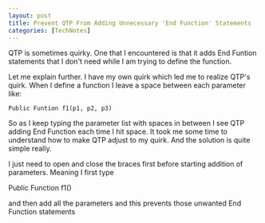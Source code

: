 ```yaml
---
layout: post
title: Prevent QTP From Adding Unnecessary 'End Function' Statements
categories: [TechNotes]
---
```


QTP is sometimes quirky. One that I encountered is that it adds End Funtion statements that
I don't need while I am trying to define the function.

Let me explain further. I have my own quirk which led me to realize QTP's quirk. When I define
a function I leave a space between each parameter like:

    Public Funtion f1(p1, p2, p3)

So as I keep typing the parameter list with spaces in between I see QTP adding End
Function each time I hit space. It took me some time to understand how to make QTP adjust to my
quirk. And the solution is quite simple really.

I just need to open and close the braces first before starting addition of parameters. Meaning
I first type  
  
 Public Function f1()
  
and then add all the parameters and this prevents those unwanted End Function statements
